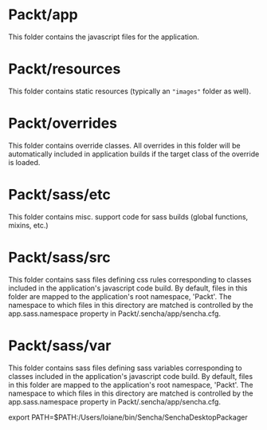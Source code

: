 # Packt/app

This folder contains the javascript files for the application.

# Packt/resources

This folder contains static resources (typically an `"images"` folder as well).

# Packt/overrides

This folder contains override classes. All overrides in this folder will be 
automatically included in application builds if the target class of the override
is loaded.

# Packt/sass/etc

This folder contains misc. support code for sass builds (global functions, 
mixins, etc.)

# Packt/sass/src

This folder contains sass files defining css rules corresponding to classes
included in the application's javascript code build.  By default, files in this 
folder are mapped to the application's root namespace, 'Packt'. The
namespace to which files in this directory are matched is controlled by the
app.sass.namespace property in Packt/.sencha/app/sencha.cfg. 

# Packt/sass/var

This folder contains sass files defining sass variables corresponding to classes
included in the application's javascript code build.  By default, files in this 
folder are mapped to the application's root namespace, 'Packt'. The
namespace to which files in this directory are matched is controlled by the
app.sass.namespace property in Packt/.sencha/app/sencha.cfg. 

export PATH=$PATH:/Users/loiane/bin/Sencha/SenchaDesktopPackager
